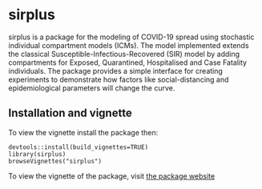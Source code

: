 # sirplus

sirplus is a package for the modeling of COVID-19 spread using stochastic individual compartment models (ICMs). The model implemented extends the classical Susceptible-Infectious-Recovered (SIR) model by adding compartments for Exposed, Quarantined, Hospitalised and Case Fatality individuals. The package provides a simple interface for creating experiments to demonstrate how factors like social-distancing and epidemiological parameters will change the curve.

## Installation and vignette

To view the vignette install the package then: 

```
devtools::install(build_vignettes=TRUE)
library(sirplus)
browseVignettes("sirplus")  
```

To view the vignette of the package, visit [the package website](https://pqiao29.github.io/sirplus/)
